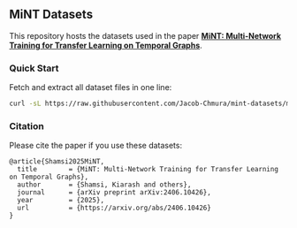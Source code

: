 ## MiNT Datasets

This repository hosts the datasets used in the paper [**MiNT: Multi-Network Training for Transfer Learning on Temporal Graphs**](https://arxiv.org/abs/2406.10426).

### Quick Start

Fetch and extract all dataset files in one line:

```sh
curl -sL https://raw.githubusercontent.com/Jacob-Chmura/mint-datasets/main/scripts/fetch.sh | bash
```


### Citation

Please cite the paper if you use these datasets:

```
@article{Shamsi2025MiNT,
  title        = {MiNT: Multi-Network Training for Transfer Learning on Temporal Graphs},
  author       = {Shamsi, Kiarash and others},
  journal      = {arXiv preprint arXiv:2406.10426},
  year         = {2025},
  url          = {https://arxiv.org/abs/2406.10426}
}
```
